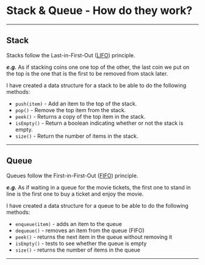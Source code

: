 # **Stack** & **Queue** - How do they work?
___
## Stack

Stacks follow the Last-in-First-Out ([LIFO](https://it.wikipedia.org/wiki/LIFO)) principle.

***e.g.*** As if stacking coins one one top of the other, the last coin we put on the top is the one that is the first to be removed from stack later.

I have created a data structure for a stack to be able to do the following methods:

- `push(item)` - Add an item to the top of the stack.
- `pop()` - Remove the top item from the stack.
- `peek()` - Returns a copy of the top item in the stack.
- `isEmpty()` - Return a boolean indicating whether or not the stack is empty.
- `size()` - Return the number of items in the stack.
___

## Queue

Queues follow the First-in-First-Out ([FIFO](https://it.wikipedia.org/wiki/FIFO)) principle.

***e.g.*** As if waiting in a queue for the movie tickets, the first one to stand in line is the first one to buy a ticket and enjoy the movie.

I have created a data structure for a queue to be able to do the following methods:

  - `enqueue(item)` - adds an item to the queue
  - `dequeue()` - removes an item from the queue (FIFO)
  - `peek()` - returns the next item in the queue without removing it
  - `isEmpty()` - tests to see whether the queue is empty
  - `size()` - returns the number of items in the queue
___